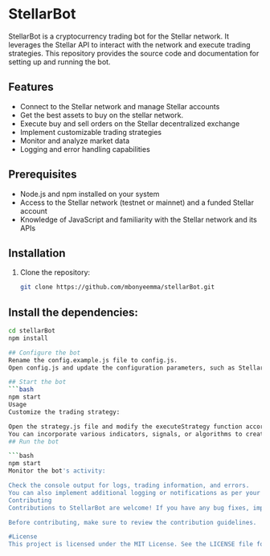 # StellarBot

StellarBot is a cryptocurrency trading bot for the Stellar network. It leverages the Stellar API to interact with the network and execute trading strategies. This repository provides the source code and documentation for setting up and running the bot.

## Features

- Connect to the Stellar network and manage Stellar accounts
- Get the best assets to buy on the stellar network.
- Execute buy and sell orders on the Stellar decentralized exchange
- Implement customizable trading strategies
- Monitor and analyze market data
- Logging and error handling capabilities

## Prerequisites

- Node.js and npm installed on your system
- Access to the Stellar network (testnet or mainnet) and a funded Stellar account
- Knowledge of JavaScript and familiarity with the Stellar network and its APIs

## Installation

1. Clone the repository:

   ```bash
   git clone https://github.com/mbonyeemma/stellarBot.git
   
## Install the dependencies:
   ```bash
cd stellarBot
npm install

## Configure the bot
Rename the config.example.js file to config.js.
Open config.js and update the configuration parameters, such as Stellar network details and your account credentials.

## Start the bot
```bash
npm start
Usage
Customize the trading strategy:

Open the strategy.js file and modify the executeStrategy function according to your desired trading logic.
You can incorporate various indicators, signals, or algorithms to create your strategy.
## Run the bot

   ```bash
npm start
Monitor the bot's activity:

Check the console output for logs, trading information, and errors.
You can also implement additional logging or notifications as per your requirements.
Contributing
Contributions to StellarBot are welcome! If you have any bug fixes, improvements, or new features to propose, please submit a pull request.

Before contributing, make sure to review the contribution guidelines.

#License
This project is licensed under the MIT License. See the LICENSE file for details.
